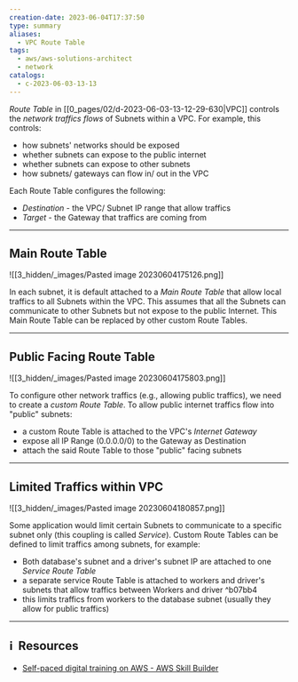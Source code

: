 ```yaml
---
creation-date: 2023-06-04T17:37:50
type: summary
aliases:
  - VPC Route Table
tags:
  - aws/aws-solutions-architect
  - network
catalogs:
  - c-2023-06-03-13-13
---
```


*Route Table* in [[0_pages/02/d-2023-06-03-13-12-29-630|VPC]] controls the *network traffics flows* of Subnets within a VPC. For example, this controls: 
- how subnets' networks should be exposed
- whether subnets can expose to the public internet
- whether subnets can expose to other subnets
- how subnets/ gateways can flow in/ out in the VPC

Each Route Table configures the following: 
- *Destination* - the VPC/ Subnet IP range that allow traffics
- *Target* - the Gateway that traffics are coming from

---
## Main Route Table

![[3_hidden/_images/Pasted image 20230604175126.png]]

In each subnet, it is default attached to a *Main Route Table* that allow local traffics to all Subnets within the VPC. This assumes that all the Subnets can communicate to other Subnets but not expose to the public Internet. This Main Route Table can be replaced by other custom Route Tables. 

---
## Public Facing Route Table

![[3_hidden/_images/Pasted image 20230604175803.png]]

To configure other network traffics (e.g., allowing public traffics), we need to create a *custom Route Table*. To allow public internet traffics flow into "public" subnets: 
- a custom Route Table is attached to the VPC's *Internet Gateway*
- expose all IP Range (0.0.0.0/0) to the Gateway as Destination
- attach the said Route Table to those "public" facing subnets

---
## Limited Traffics within VPC

![[3_hidden/_images/Pasted image 20230604180857.png]]

Some application would limit certain Subnets to communicate to a specific subnet only (this coupling is called *Service*). Custom Route Tables can be defined to limit traffics among subnets, for example: 
- Both database's subnet and a driver's subnet IP are attached to one *Service Route Table*
- a separate service Route Table is attached to workers and driver's subnets that allow traffics between Workers and driver  ^b07bb4
- this limits traffics from workers to the database subnet (usually they allow for public traffics)


---
## ℹ️  Resources
- [Self-paced digital training on AWS - AWS Skill Builder](https://explore.skillbuilder.aws/learn/course/1851/play/78733/aws-technical-essentials-111;lp=1044)